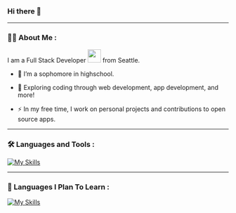 ### Hi there 👋
---
### :man_technologist: About Me :
I am a Full Stack Developer <img src="https://media.giphy.com/media/WUlplcMpOCEmTGBtBW/giphy.gif" width="30"> from Seattle.
- :school: I’m a sophomore in highschool.

- :seedling: Exploring coding through web development, app development, and more!

- :zap: In my free time, I work on personal projects and contributions to open source apps.

---

### :hammer_and_wrench: Languages and Tools :
[![My Skills](https://skillicons.dev/icons?i=js,react,html,css,vite,postman,nodejs,mongodb,swift,java,vscode,firebase,ae)](https://skillicons.dev)

---

### :telescope: Languages I Plan To Learn :
[![My Skills](https://skillicons.dev/icons?i=js,cs,cpp,rust)](https://skillicons.dev)

<!--
**AliMacky/AliMacky** is a ✨ _special_ ✨ repository because its `README.md` (this file) appears on your GitHub profile.

Here are some ideas to get you started:

- 🔭 I’m currently working on ...
- 🌱 I’m currently learning ...
- 👯 I’m looking to collaborate on ...
- 🤔 I’m looking for help with ...
- 💬 Ask me about ...
- 📫 How to reach me: ...
- 😄 Pronouns: ...
- ⚡ Fun fact: ...
-->
